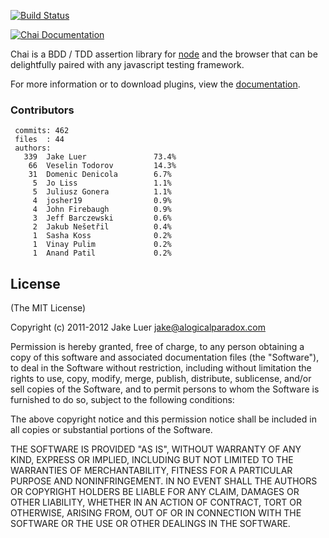 [![Build Status](https://secure.travis-ci.org/chaijs/chai.png)](http://travis-ci.org/chaijs/chai)

[![Chai Documentation](http://chaijs.com/public/img/chai-logo.png)](http://chaijs.com)

Chai is a BDD / TDD assertion library for [node](http://nodejs.org) and the browser that
can be delightfully paired with any javascript testing framework.

For more information or to download plugins, view the [documentation](http://chaijs.com).

### Contributors

     commits: 462
     files  : 44
     authors: 
       339  Jake Luer               73.4%
        66  Veselin Todorov         14.3%
        31  Domenic Denicola        6.7%
         5  Jo Liss                 1.1%
         5  Juliusz Gonera          1.1%
         4  josher19                0.9%
         4  John Firebaugh          0.9%
         3  Jeff Barczewski         0.6%
         2  Jakub Nešetřil          0.4%
         1  Sasha Koss              0.2%
         1  Vinay Pulim             0.2%
         1  Anand Patil             0.2%

## License

(The MIT License)

Copyright (c) 2011-2012 Jake Luer <jake@alogicalparadox.com>

Permission is hereby granted, free of charge, to any person obtaining a copy
of this software and associated documentation files (the "Software"), to deal
in the Software without restriction, including without limitation the rights
to use, copy, modify, merge, publish, distribute, sublicense, and/or sell
copies of the Software, and to permit persons to whom the Software is
furnished to do so, subject to the following conditions:

The above copyright notice and this permission notice shall be included in
all copies or substantial portions of the Software.

THE SOFTWARE IS PROVIDED "AS IS", WITHOUT WARRANTY OF ANY KIND, EXPRESS OR
IMPLIED, INCLUDING BUT NOT LIMITED TO THE WARRANTIES OF MERCHANTABILITY,
FITNESS FOR A PARTICULAR PURPOSE AND NONINFRINGEMENT. IN NO EVENT SHALL THE
AUTHORS OR COPYRIGHT HOLDERS BE LIABLE FOR ANY CLAIM, DAMAGES OR OTHER
LIABILITY, WHETHER IN AN ACTION OF CONTRACT, TORT OR OTHERWISE, ARISING FROM,
OUT OF OR IN CONNECTION WITH THE SOFTWARE OR THE USE OR OTHER DEALINGS IN
THE SOFTWARE.
